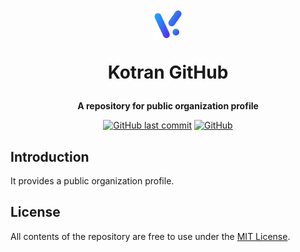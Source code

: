 <p align="center">
    <h1 align="center">
        <img src="https://github.com/kotran-io/kotran-assets/blob/main/images/symbol/symbol_colored.svg" width="50" height="50">
        <p>Kotran GitHub</p>
    </h1>
    <p align="center"><b>A repository for public organization profile</b></p>
    <p align="center">
        <a target="_blank" href="https://github.com/kotran-io/.github/commits/main"><img alt="GitHub last commit" src="https://img.shields.io/github/last-commit/kotran-io/.github"></a>
        <a target="_blank" href="https://github.com/kotran-io/.github/blob/main/LICENSE"><img alt="GitHub" src="https://img.shields.io/github/license/kotran-io/.github"></a>
    </p>
</p>

## Introduction
It provides a public organization profile. 

## License
All contents of the repository are free to use under the [MIT License](http://opensource.org/licenses/MIT).

